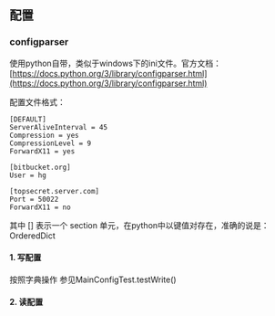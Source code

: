 
## 配置

### configparser
使用python自带，类似于windows下的ini文件。官方文档：[https://docs.python.org/3/library/configparser.html](https://docs.python.org/3/library/configparser.html)

配置文件格式：
```
[DEFAULT]
ServerAliveInterval = 45
Compression = yes
CompressionLevel = 9
ForwardX11 = yes

[bitbucket.org]
User = hg

[topsecret.server.com]
Port = 50022
ForwardX11 = no
```

其中 [] 表示一个 section 单元，在python中以键值对存在，准确的说是：OrderedDict

#### 1. 写配置
按照字典操作 参见MainConfigTest.testWrite()

#### 2. 读配置